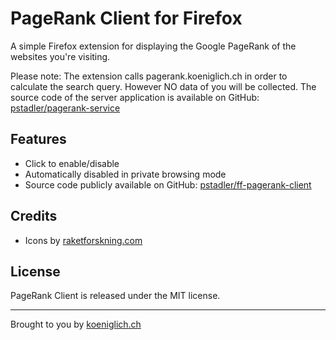 PageRank Client for Firefox
===========================

A simple Firefox extension for displaying the Google PageRank of the websites you're visiting.

Please note: The extension calls pagerank.koeniglich.ch in order to calculate the search query. However NO data of you will be collected.
The source code of the server application is available on GitHub: [pstadler/pagerank-service](https://github.com/pstadler/pagerank-service "PageRank Service on GitHub")

Features
--------
* Click to enable/disable
* Automatically disabled in private browsing mode
* Source code publicly available on GitHub: [pstadler/ff-pagerank-client](https://github.com/pstadler/ff-pagerank-client "PageRank Client for Firefox on GitHub")

Credits
-------
* Icons by [raketforskning.com](http://livepr.raketforskning.com)

License
-------
PageRank Client is released under the MIT license.

*****
Brought to you by [koeniglich.ch](http://koeniglich.ch "Patrick is koeniglich")
